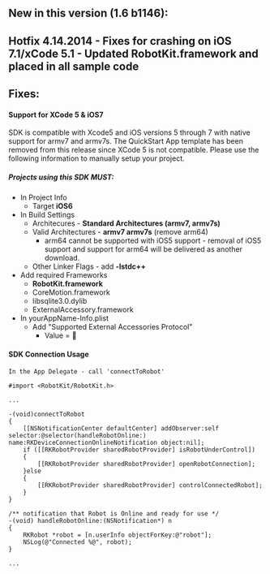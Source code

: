 ## New in this version (1.6 b1146):

## Hotfix 4.14.2014 - Fixes for crashing on iOS 7.1/xCode 5.1 - Updated RobotKit.framework and placed in all sample code

## Fixes:

#### Support for XCode 5 & iOS7

SDK is compatible with Xcode5 and iOS versions 5 through 7 with native support for armv7 and armv7s.  The QuickStart App template has been removed from this release since XCode 5 is not compatible.  Please use the following information to manually setup your project.  

##### Projects using this SDK MUST:
 * In Project Info
    * Target **iOS6**
 * In Build Settings
 	* Architecures - **Standard Architectures (armv7, armv7s)**
 	* Valid Architectures - **armv7 armv7s** (remove arm64)
 		* arm64 cannot be supported with iOS5 support - removal of iOS5 support and support for arm64 will be delivered as another download.
 	* Other Linker Flags - add **-lstdc++**
 * Add required Frameworks
 	* **RobotKit.framework**
 	* CoreMotion.framework
 	* libsqlite3.0.dylib
 	* ExternalAccessory.framework
 * In yourAppName-Info.plist
 	* Add "Supported External Accessories Protocol"
 		* Value = ****
 	 

#### SDK Connection Usage

	In the App Delegate - call 'connectToRobot'

	#import <RobotKit/RobotKit.h>
	
	...
	
	-(void)connectToRobot 
	{	
		[[NSNotificationCenter defaultCenter] addObserver:self selector:@selector(handleRobotOnline:) name:RKDeviceConnectionOnlineNotification object:nil];
		if ([[RKRobotProvider sharedRobotProvider] isRobotUnderControl]) 
		{
			[[RKRobotProvider sharedRobotProvider] openRobotConnection];
		}else
		{
			[[RKRobotProvider sharedRobotProvider] controlConnectedRobot];
		}
	}
	
	/** notification that Robot is Online and ready for use */
	-(void) handleRobotOnline:(NSNotification*) n
	{
		RKRobot *robot = [n.userInfo objectForKey:@"robot"];
		NSLog(@"Connected %@", robot);
	}

	...


 	



